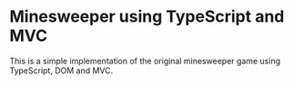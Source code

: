 # Minesweeper using TypeScript and MVC

This is a simple implementation of the original minesweeper game using TypeScript, DOM and MVC.